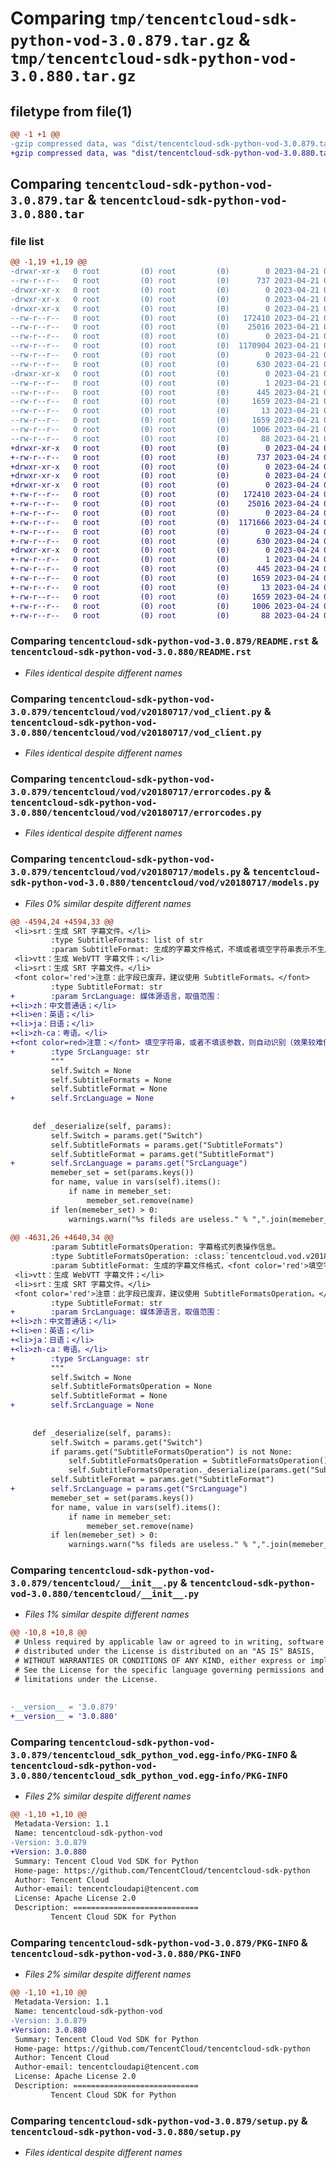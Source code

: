 # Comparing `tmp/tencentcloud-sdk-python-vod-3.0.879.tar.gz` & `tmp/tencentcloud-sdk-python-vod-3.0.880.tar.gz`

## filetype from file(1)

```diff
@@ -1 +1 @@
-gzip compressed data, was "dist/tencentcloud-sdk-python-vod-3.0.879.tar", last modified: Fri Apr 21 01:09:25 2023, max compression
+gzip compressed data, was "dist/tencentcloud-sdk-python-vod-3.0.880.tar", last modified: Mon Apr 24 03:48:52 2023, max compression
```

## Comparing `tencentcloud-sdk-python-vod-3.0.879.tar` & `tencentcloud-sdk-python-vod-3.0.880.tar`

### file list

```diff
@@ -1,19 +1,19 @@
-drwxr-xr-x   0 root         (0) root         (0)        0 2023-04-21 01:09:25.000000 tencentcloud-sdk-python-vod-3.0.879/
--rw-r--r--   0 root         (0) root         (0)      737 2023-04-21 01:09:25.000000 tencentcloud-sdk-python-vod-3.0.879/README.rst
-drwxr-xr-x   0 root         (0) root         (0)        0 2023-04-21 01:09:25.000000 tencentcloud-sdk-python-vod-3.0.879/tencentcloud/
-drwxr-xr-x   0 root         (0) root         (0)        0 2023-04-21 01:09:25.000000 tencentcloud-sdk-python-vod-3.0.879/tencentcloud/vod/
-drwxr-xr-x   0 root         (0) root         (0)        0 2023-04-21 01:09:25.000000 tencentcloud-sdk-python-vod-3.0.879/tencentcloud/vod/v20180717/
--rw-r--r--   0 root         (0) root         (0)   172410 2023-04-21 01:09:25.000000 tencentcloud-sdk-python-vod-3.0.879/tencentcloud/vod/v20180717/vod_client.py
--rw-r--r--   0 root         (0) root         (0)    25016 2023-04-21 01:09:25.000000 tencentcloud-sdk-python-vod-3.0.879/tencentcloud/vod/v20180717/errorcodes.py
--rw-r--r--   0 root         (0) root         (0)        0 2023-04-21 01:09:25.000000 tencentcloud-sdk-python-vod-3.0.879/tencentcloud/vod/v20180717/__init__.py
--rw-r--r--   0 root         (0) root         (0)  1170904 2023-04-21 01:09:25.000000 tencentcloud-sdk-python-vod-3.0.879/tencentcloud/vod/v20180717/models.py
--rw-r--r--   0 root         (0) root         (0)        0 2023-04-21 01:09:25.000000 tencentcloud-sdk-python-vod-3.0.879/tencentcloud/vod/__init__.py
--rw-r--r--   0 root         (0) root         (0)      630 2023-04-21 01:09:25.000000 tencentcloud-sdk-python-vod-3.0.879/tencentcloud/__init__.py
-drwxr-xr-x   0 root         (0) root         (0)        0 2023-04-21 01:09:25.000000 tencentcloud-sdk-python-vod-3.0.879/tencentcloud_sdk_python_vod.egg-info/
--rw-r--r--   0 root         (0) root         (0)        1 2023-04-21 01:09:25.000000 tencentcloud-sdk-python-vod-3.0.879/tencentcloud_sdk_python_vod.egg-info/dependency_links.txt
--rw-r--r--   0 root         (0) root         (0)      445 2023-04-21 01:09:25.000000 tencentcloud-sdk-python-vod-3.0.879/tencentcloud_sdk_python_vod.egg-info/SOURCES.txt
--rw-r--r--   0 root         (0) root         (0)     1659 2023-04-21 01:09:25.000000 tencentcloud-sdk-python-vod-3.0.879/tencentcloud_sdk_python_vod.egg-info/PKG-INFO
--rw-r--r--   0 root         (0) root         (0)       13 2023-04-21 01:09:25.000000 tencentcloud-sdk-python-vod-3.0.879/tencentcloud_sdk_python_vod.egg-info/top_level.txt
--rw-r--r--   0 root         (0) root         (0)     1659 2023-04-21 01:09:25.000000 tencentcloud-sdk-python-vod-3.0.879/PKG-INFO
--rw-r--r--   0 root         (0) root         (0)     1006 2023-04-21 01:09:25.000000 tencentcloud-sdk-python-vod-3.0.879/setup.py
--rw-r--r--   0 root         (0) root         (0)       88 2023-04-21 01:09:25.000000 tencentcloud-sdk-python-vod-3.0.879/setup.cfg
+drwxr-xr-x   0 root         (0) root         (0)        0 2023-04-24 03:48:52.000000 tencentcloud-sdk-python-vod-3.0.880/
+-rw-r--r--   0 root         (0) root         (0)      737 2023-04-24 03:48:51.000000 tencentcloud-sdk-python-vod-3.0.880/README.rst
+drwxr-xr-x   0 root         (0) root         (0)        0 2023-04-24 03:48:52.000000 tencentcloud-sdk-python-vod-3.0.880/tencentcloud/
+drwxr-xr-x   0 root         (0) root         (0)        0 2023-04-24 03:48:52.000000 tencentcloud-sdk-python-vod-3.0.880/tencentcloud/vod/
+drwxr-xr-x   0 root         (0) root         (0)        0 2023-04-24 03:48:52.000000 tencentcloud-sdk-python-vod-3.0.880/tencentcloud/vod/v20180717/
+-rw-r--r--   0 root         (0) root         (0)   172410 2023-04-24 03:48:51.000000 tencentcloud-sdk-python-vod-3.0.880/tencentcloud/vod/v20180717/vod_client.py
+-rw-r--r--   0 root         (0) root         (0)    25016 2023-04-24 03:48:51.000000 tencentcloud-sdk-python-vod-3.0.880/tencentcloud/vod/v20180717/errorcodes.py
+-rw-r--r--   0 root         (0) root         (0)        0 2023-04-24 03:48:51.000000 tencentcloud-sdk-python-vod-3.0.880/tencentcloud/vod/v20180717/__init__.py
+-rw-r--r--   0 root         (0) root         (0)  1171666 2023-04-24 03:48:51.000000 tencentcloud-sdk-python-vod-3.0.880/tencentcloud/vod/v20180717/models.py
+-rw-r--r--   0 root         (0) root         (0)        0 2023-04-24 03:48:51.000000 tencentcloud-sdk-python-vod-3.0.880/tencentcloud/vod/__init__.py
+-rw-r--r--   0 root         (0) root         (0)      630 2023-04-24 03:48:51.000000 tencentcloud-sdk-python-vod-3.0.880/tencentcloud/__init__.py
+drwxr-xr-x   0 root         (0) root         (0)        0 2023-04-24 03:48:52.000000 tencentcloud-sdk-python-vod-3.0.880/tencentcloud_sdk_python_vod.egg-info/
+-rw-r--r--   0 root         (0) root         (0)        1 2023-04-24 03:48:52.000000 tencentcloud-sdk-python-vod-3.0.880/tencentcloud_sdk_python_vod.egg-info/dependency_links.txt
+-rw-r--r--   0 root         (0) root         (0)      445 2023-04-24 03:48:52.000000 tencentcloud-sdk-python-vod-3.0.880/tencentcloud_sdk_python_vod.egg-info/SOURCES.txt
+-rw-r--r--   0 root         (0) root         (0)     1659 2023-04-24 03:48:52.000000 tencentcloud-sdk-python-vod-3.0.880/tencentcloud_sdk_python_vod.egg-info/PKG-INFO
+-rw-r--r--   0 root         (0) root         (0)       13 2023-04-24 03:48:52.000000 tencentcloud-sdk-python-vod-3.0.880/tencentcloud_sdk_python_vod.egg-info/top_level.txt
+-rw-r--r--   0 root         (0) root         (0)     1659 2023-04-24 03:48:52.000000 tencentcloud-sdk-python-vod-3.0.880/PKG-INFO
+-rw-r--r--   0 root         (0) root         (0)     1006 2023-04-24 03:48:51.000000 tencentcloud-sdk-python-vod-3.0.880/setup.py
+-rw-r--r--   0 root         (0) root         (0)       88 2023-04-24 03:48:52.000000 tencentcloud-sdk-python-vod-3.0.880/setup.cfg
```

### Comparing `tencentcloud-sdk-python-vod-3.0.879/README.rst` & `tencentcloud-sdk-python-vod-3.0.880/README.rst`

 * *Files identical despite different names*

### Comparing `tencentcloud-sdk-python-vod-3.0.879/tencentcloud/vod/v20180717/vod_client.py` & `tencentcloud-sdk-python-vod-3.0.880/tencentcloud/vod/v20180717/vod_client.py`

 * *Files identical despite different names*

### Comparing `tencentcloud-sdk-python-vod-3.0.879/tencentcloud/vod/v20180717/errorcodes.py` & `tencentcloud-sdk-python-vod-3.0.880/tencentcloud/vod/v20180717/errorcodes.py`

 * *Files identical despite different names*

### Comparing `tencentcloud-sdk-python-vod-3.0.879/tencentcloud/vod/v20180717/models.py` & `tencentcloud-sdk-python-vod-3.0.880/tencentcloud/vod/v20180717/models.py`

 * *Files 0% similar despite different names*

```diff
@@ -4594,24 +4594,33 @@
 <li>srt：生成 SRT 字幕文件。</li>
         :type SubtitleFormats: list of str
         :param SubtitleFormat: 生成的字幕文件格式，不填或者填空字符串表示不生成字幕文件，可选值：
 <li>vtt：生成 WebVTT 字幕文件；</li>
 <li>srt：生成 SRT 字幕文件。</li>
 <font color='red'>注意：此字段已废弃，建议使用 SubtitleFormats。</font>
         :type SubtitleFormat: str
+        :param SrcLanguage: 媒体源语言，取值范围：
+<li>zh：中文普通话；</li>
+<li>en：英语；</li>
+<li>ja：日语；</li>
+<li>zh-ca：粤语。</li>
+<font color=red>注意：</font> 填空字符串，或者不填该参数，则自动识别（效果较难保证，推荐填写原始媒体对应的语言，以提高识别的准确率）。
+        :type SrcLanguage: str
         """
         self.Switch = None
         self.SubtitleFormats = None
         self.SubtitleFormat = None
+        self.SrcLanguage = None
 
 
     def _deserialize(self, params):
         self.Switch = params.get("Switch")
         self.SubtitleFormats = params.get("SubtitleFormats")
         self.SubtitleFormat = params.get("SubtitleFormat")
+        self.SrcLanguage = params.get("SrcLanguage")
         memeber_set = set(params.keys())
         for name, value in vars(self).items():
             if name in memeber_set:
                 memeber_set.remove(name)
         if len(memeber_set) > 0:
             warnings.warn("%s fileds are useless." % ",".join(memeber_set))
         
@@ -4631,26 +4640,34 @@
         :param SubtitleFormatsOperation: 字幕格式列表操作信息。
         :type SubtitleFormatsOperation: :class:`tencentcloud.vod.v20180717.models.SubtitleFormatsOperation`
         :param SubtitleFormat: 生成的字幕文件格式，<font color='red'>填空字符串</font>表示不生成字幕文件，可选值：
 <li>vtt：生成 WebVTT 字幕文件；</li>
 <li>srt：生成 SRT 字幕文件。</li>
 <font color='red'>注意：此字段已废弃，建议使用 SubtitleFormatsOperation。</font>
         :type SubtitleFormat: str
+        :param SrcLanguage: 媒体源语言，取值范围：
+<li>zh：中文普通话；</li>
+<li>en：英语；</li>
+<li>ja：日语；</li>
+<li>zh-ca：粤语。</li>
+        :type SrcLanguage: str
         """
         self.Switch = None
         self.SubtitleFormatsOperation = None
         self.SubtitleFormat = None
+        self.SrcLanguage = None
 
 
     def _deserialize(self, params):
         self.Switch = params.get("Switch")
         if params.get("SubtitleFormatsOperation") is not None:
             self.SubtitleFormatsOperation = SubtitleFormatsOperation()
             self.SubtitleFormatsOperation._deserialize(params.get("SubtitleFormatsOperation"))
         self.SubtitleFormat = params.get("SubtitleFormat")
+        self.SrcLanguage = params.get("SrcLanguage")
         memeber_set = set(params.keys())
         for name, value in vars(self).items():
             if name in memeber_set:
                 memeber_set.remove(name)
         if len(memeber_set) > 0:
             warnings.warn("%s fileds are useless." % ",".join(memeber_set))
```

### Comparing `tencentcloud-sdk-python-vod-3.0.879/tencentcloud/__init__.py` & `tencentcloud-sdk-python-vod-3.0.880/tencentcloud/__init__.py`

 * *Files 1% similar despite different names*

```diff
@@ -10,8 +10,8 @@
 # Unless required by applicable law or agreed to in writing, software
 # distributed under the License is distributed on an "AS IS" BASIS,
 # WITHOUT WARRANTIES OR CONDITIONS OF ANY KIND, either express or implied.
 # See the License for the specific language governing permissions and
 # limitations under the License.
 
 
-__version__ = '3.0.879'
+__version__ = '3.0.880'
```

### Comparing `tencentcloud-sdk-python-vod-3.0.879/tencentcloud_sdk_python_vod.egg-info/PKG-INFO` & `tencentcloud-sdk-python-vod-3.0.880/tencentcloud_sdk_python_vod.egg-info/PKG-INFO`

 * *Files 2% similar despite different names*

```diff
@@ -1,10 +1,10 @@
 Metadata-Version: 1.1
 Name: tencentcloud-sdk-python-vod
-Version: 3.0.879
+Version: 3.0.880
 Summary: Tencent Cloud Vod SDK for Python
 Home-page: https://github.com/TencentCloud/tencentcloud-sdk-python
 Author: Tencent Cloud
 Author-email: tencentcloudapi@tencent.com
 License: Apache License 2.0
 Description: ============================
         Tencent Cloud SDK for Python
```

### Comparing `tencentcloud-sdk-python-vod-3.0.879/PKG-INFO` & `tencentcloud-sdk-python-vod-3.0.880/PKG-INFO`

 * *Files 2% similar despite different names*

```diff
@@ -1,10 +1,10 @@
 Metadata-Version: 1.1
 Name: tencentcloud-sdk-python-vod
-Version: 3.0.879
+Version: 3.0.880
 Summary: Tencent Cloud Vod SDK for Python
 Home-page: https://github.com/TencentCloud/tencentcloud-sdk-python
 Author: Tencent Cloud
 Author-email: tencentcloudapi@tencent.com
 License: Apache License 2.0
 Description: ============================
         Tencent Cloud SDK for Python
```

### Comparing `tencentcloud-sdk-python-vod-3.0.879/setup.py` & `tencentcloud-sdk-python-vod-3.0.880/setup.py`

 * *Files identical despite different names*


